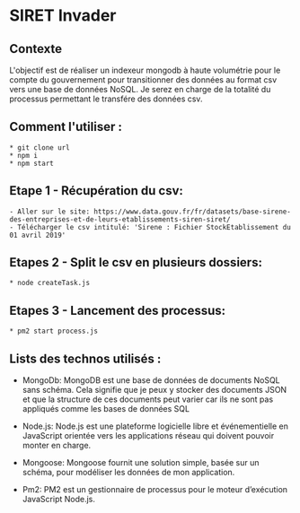 # SIRET Invader

## Contexte
L'objectif est de réaliser un indexeur mongodb à haute volumétrie pour le compte du gouvernement pour transitionner des données au format csv vers une base de données NoSQL. Je serez en charge de la totalité du processus permettant le transfére des données csv.


## Comment l'utiliser :
```console
* git clone url
* npm i
* npm start
```

## Etape 1 - Récupération du csv:
	- Aller sur le site: https://www.data.gouv.fr/fr/datasets/base-sirene-des-entreprises-et-de-leurs-etablissements-siren-siret/
	- Télécharger le csv intitulé: 'Sirene : Fichier StockEtablissement du 01 avril 2019'

## Etapes 2 - Split le csv en plusieurs dossiers:
```console
* node createTask.js
```

## Etapes 3 - Lancement des processus:
```console
* pm2 start process.js
```

## Lists des technos utilisés :
* MongoDb: MongoDB est une base de données de documents NoSQL sans schéma. Cela signifie que je peux y stocker des documents JSON et que la structure de ces documents peut varier car ils ne sont pas appliqués comme les bases de données SQL

* Node.js: Node.js est une plateforme logicielle libre et événementielle en JavaScript orientée vers les applications réseau qui doivent pouvoir monter en charge.

* Mongoose: Mongoose fournit une solution simple, basée sur un schéma, pour modéliser les données de mon application.

* Pm2: PM2 est un gestionnaire de processus pour le moteur d’exécution JavaScript Node.js.
